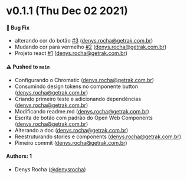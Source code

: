 # v0.1.1 (Thu Dec 02 2021)

#### 🐛 Bug Fix

- alterando cor do botão [#3](https://github.com/denysrocha/getrak-storybook/pull/3) (denys.rocha@getrak.com.br)
- Mudando cor para vermelho [#2](https://github.com/denysrocha/getrak-storybook/pull/2) (denys.rocha@getrak.com.br)
- Projeto react [#1](https://github.com/denysrocha/getrak-storybook/pull/1) (denys.rocha@getrak.com.br)

#### ⚠️ Pushed to `main`

- Configurando o Chromatic (denys.rocha@getrak.com.br)
- Consumindo design tokens no componente button (denys.rocha@getrak.com.br)
- Criando primeiro teste e adicionando dependências (denys.rocha@getrak.com.br)
- Modificando readme.md (denys.rocha@getrak.com.br)
- Escrita de botão com padrão do Open Web Components (denys.rocha@getrak.com.br)
- Alterando a doc (denys.rocha@getrak.com.br)
- Reestruturando stories e components (denys.rocha@getrak.com.br)
- Pimeiro commit (denys.rocha@getrak.com.br)

#### Authors: 1

- Denys Rocha ([@denysrocha](https://github.com/denysrocha))
